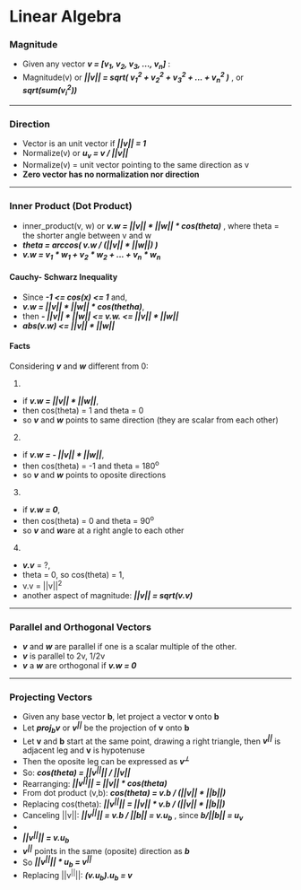 # Linear Algebra

### Magnitude

* Given any vector ***v = [v<sub>1</sub>, v<sub>2</sub>, v<sub>3</sub>, ..., v<sub>n</sub>]*** :
* Magnitude(v) or ***||v|| = sqrt( v<sub>1</sub><sup>2</sup> + v<sub>2</sub><sup>2</sup> + v<sub>3</sub><sup>2</sup> + ... + v<sub>n</sub><sup>2</sup> )*** , or ***sqrt(sum(v<sub>i</sub><sup>2</sup>))***

---

### Direction

* Vector is an unit vector if ***||v|| = 1***
* Normalize(v) or ***u<sub>v</sub> = v / ||v||***
* Normalize(v) = unit vector pointing to the same direction as v
* **Zero vector has no normalization nor direction**

---

### Inner Product (Dot Product)
* inner_product(v, w) or ***v.w = ||v|| * ||w|| * cos(theta)*** , where theta = the shorter angle between v and w
* ***theta = arccos( v.w / (||v|| * ||w||) )***
* ***v.w = v<sub>1</sub> * w<sub>1</sub> + v<sub>2</sub> * w<sub>2</sub> + ... + v<sub>n</sub> * w<sub>n</sub>***

#### Cauchy- Schwarz Inequality
* Since ***-1 <= cos(x) <= 1*** and,
* ***v.w = ||v|| * ||w|| * cos(thetha)***,
* then ***\- ||v|| * ||w|| <= v.w. <= ||v|| * ||w||***
* ***abs(v.w) <= ||v|| * ||w||***

#### Facts 
Considering ***v*** and ***w*** different from 0:

1.

* if ***v.w = ||v|| * ||w||***,
* then cos(theta) = 1 and theta = 0
* so ***v*** and ***w*** points to same direction (they are scalar from each other)

2.

* if ***v.w = \- ||v|| * ||w||***,
* then cos(theta) = \-1  and theta = 180<sup>o</sup>
* so ***v*** and ***w*** points to oposite directions

3.

* if ***v.w = 0***,
* then cos(theta) = 0  and theta = 90<sup>o</sup>
* so ***v*** and ***w***are at a right angle to each other

4.

* ***v.v*** = ?,
* theta = 0, so cos(theta) = 1,
* v.v = ||v||<sup>2</sup>
* another aspect of magnitude: ***||v|| = sqrt(v.v)***

---

### Parallel and Orthogonal Vectors

* ***v*** and ***w*** are parallel if one is a scalar multiple of the other.
* ***v*** is parallel to 2v, 1/2v
* ***v*** a ***w*** are orthogonal if ***v.w = 0***

---

### Projecting Vectors

* Given any base vector **b**, let project a vector **v** onto **b**
* Let ***proj<sub>b</sub>v*** or ***v<sup>||</sup>*** be the projection of **v** onto **b** 
* Let **v** and **b** start at the same point, drawing a right triangle, then ***v<sup>||</sup>*** is adjacent leg and **v** is hypotenuse
* Then the oposite leg can be expressed as ***v<sup>&#10178;</sup>***
* So: ***cos(theta) = ||v<sup>||</sup>|| / ||v||***
* Rearranging: ***||v<sup>||</sup>|| = ||v|| * cos(theta)***
* From dot product (v,b): ***cos(theta) = v.b / (||v|| * ||b||)***
* Replacing cos(theta): ***||v<sup>||</sup>|| = ||v|| * v.b / (||v|| * ||b||)***
* Canceling ||v||: ***||v<sup>||</sup>|| = v.b / ||b|| = v.u<sub>b</sub>*** , since ***b/||b|| = u<sub>v</sub>***
*
* ***||v<sup>||</sup>|| = v.u<sub>b</sub>***
* ***v<sup>||</sup>*** points in the same (oposite) direction as ***b***
* So ***||v<sup>||</sup>|| * u<sub>b</sub> = v<sup>||</sup>***
* Replacing ||v<sup>||</sup>||: ***(v.u<sub>b</sub>).u<sub>b</sub> = v***


